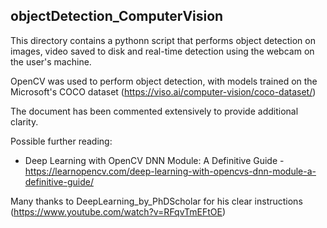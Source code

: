 ## objectDetection_ComputerVision

This directory contains a pythonn script that performs object detection on images, video saved to disk and real-time detection using the webcam on the user's machine.

OpenCV was used to perform object detection, with models trained on the Microsoft's COCO dataset (https://viso.ai/computer-vision/coco-dataset/)

The document has been commented extensively to provide additional clarity.

Possible further reading:
- Deep Learning with OpenCV DNN Module: A Definitive Guide - https://learnopencv.com/deep-learning-with-opencvs-dnn-module-a-definitive-guide/

Many thanks to DeepLearning_by_PhDScholar for his clear instructions (https://www.youtube.com/watch?v=RFqvTmEFtOE)
